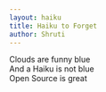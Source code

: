 ```yaml
---
layout: haiku
title: Haiku to Forget
author: Shruti
---
```


Clouds are funny blue<br>
And a Haiku is not blue<br>
Open Source is great<br>